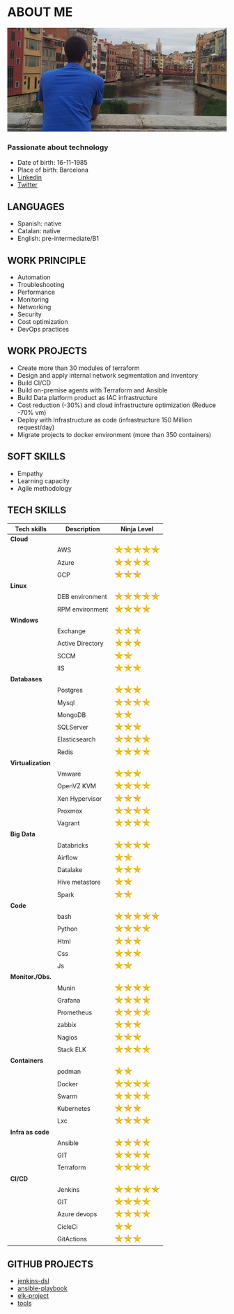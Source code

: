 
# ABOUT ME
![me](./img/me.jpg)
### **Passionate about technology**
- Date of birth: 16-11-1985
- Place of birth: Barcelona
- [Linkedin](https://www.linkedin.com/pub/carlos-garc%C3%ADa-rojas/aa/990/32)
- [Twitter](https://twitter.com/Carlos_Garo)

## LANGUAGES
- Spanish: native
- Catalan: native
- English: pre-intermediate/B1

## WORK PRINCIPLE
- Automation
- Troubleshooting
- Performance
- Monitoring
- Networking
- Security
- Cost optimization
- DevOps practices

## WORK PROJECTS
- Create more than 30 modules of terraform
- Design and apply internal network segmentation and inventory
- Build CI/CD 
- Build on-premise agents with Terraform and Ansible
- Build Data platform product as IAC infrastructure
- Cost reduction (-30%) and cloud infrastructure optimization (Reduce -70% vm)
- Deploy with Infrastructure as code (infrastructure 150 Million request/day)
- Migrate projects to docker environment (more than 350 containers)

## SOFT SKILLS
- Empathy
- Learning capacity
- Agile methodology

## TECH SKILLS
|  Tech skills       | Description      | Ninja Level |
|--------------------|------------------|-------------|
| **Cloud**          |                  |                                                                                                                                                      |
|                    | AWS              | ![start](./img/start.png)![start](./img/start.png)![start](./img/start.png)![start](./img/start.png)![start](./img/start.png)                        |
|                    | Azure            | ![start](./img/start.png)![start](./img/start.png)![start](./img/start.png)![start](./img/start.png)                                                 |
|                    | GCP              | ![start](./img/start.png)![start](./img/start.png)![start](./img/start.png)                                                                          |
| **Linux**          |                  |                                                                                                                                                      |
|                    | DEB environment   | ![start](./img/start.png)![start](./img/start.png)![start](./img/start.png)![start](./img/start.png)![start](./img/start.png)                       |
|                    | RPM environment   | ![start](./img/start.png)![start](./img/start.png)![start](./img/start.png)![start](./img/start.png)                                                |
| **Windows**        |                  |                                                                                                                                                      |
|                    | Exchange         | ![start](./img/start.png)![start](./img/start.png)![start](./img/start.png)                                                                          |
|                    | Active Directory | ![start](./img/start.png)![start](./img/start.png)![start](./img/start.png)                                                                          |
|                    | SCCM             | ![start](./img/start.png)![start](./img/start.png)                                                                                                   |
|                    | IIS              | ![start](./img/start.png)![start](./img/start.png)![start](./img/start.png)                                                                          |
| **Databases**      |                  |                                                                                                                                                      |
|                    | Postgres         | ![start](./img/start.png)![start](./img/start.png)![start](./img/start.png)                                                                          |
|                    | Mysql            | ![start](./img/start.png)![start](./img/start.png)![start](./img/start.png)![start](./img/start.png)                                                 |
|                    | MongoDB          | ![start](./img/start.png)![start](./img/start.png)                                                                                                   |
|                    | SQLServer        | ![start](./img/start.png)![start](./img/start.png)![start](./img/start.png)                                                                          |
|                    | Elasticsearch    | ![start](./img/start.png)![start](./img/start.png)![start](./img/start.png)![start](./img/start.png)                                                 |
|                    | Redis            | ![start](./img/start.png)![start](./img/start.png)![start](./img/start.png)![start](./img/start.png)                                                 |
| **Virtualization** |                  |                                                                                                                                                      |
|                    | Vmware           | ![start](./img/start.png)![start](./img/start.png)![start](./img/start.png)                                                                          |
|                    | OpenVZ KVM       | ![start](./img/start.png)![start](./img/start.png)![start](./img/start.png)![start](./img/start.png)                                                 |
|                    | Xen Hypervisor   | ![start](./img/start.png)![start](./img/start.png)![start](./img/start.png)                                                                          |
|                    | Proxmox          | ![start](./img/start.png)![start](./img/start.png)![start](./img/start.png)![start](./img/start.png)                                                 |
|                    | Vagrant          | ![start](./img/start.png)![start](./img/start.png)![start](./img/start.png)![start](./img/start.png)                                                 |
| **Big Data**       |                  |                                                                                                                                                      |
|                    | Databricks       | ![start](./img/start.png)![start](./img/start.png)![start](./img/start.png)![start](./img/start.png)                                                 |
|                    | Airflow          | ![start](./img/start.png)![start](./img/start.png)                                                                                                   |
|                    | Datalake         | ![start](./img/start.png)![start](./img/start.png)![start](./img/start.png)                                                                          |
|                    | Hive metastore   | ![start](./img/start.png)![start](./img/start.png)                                                                                                   |
|                    | Spark            | ![start](./img/start.png)![start](./img/start.png)                                                                                                   |
| **Code**           |                  |                                                                                                                                                      |
|                    | bash             | ![start](./img/start.png)![start](./img/start.png)![start](./img/start.png)![start](./img/start.png)![start](./img/start.png)                        |
|                    | Python           | ![start](./img/start.png)![start](./img/start.png)![start](./img/start.png)![start](./img/start.png)                                                 |
|                    | Html             | ![start](./img/start.png)![start](./img/start.png)![start](./img/start.png)                                                                          |
|                    | Css              | ![start](./img/start.png)![start](./img/start.png)![start](./img/start.png)                                                                          |
|                    | Js               | ![start](./img/start.png)![start](./img/start.png)                                                                                                   |
| **Monitor./Obs.**  |                  |                                                                                                                                                      |
|                    | Munin            | ![start](./img/start.png)![start](./img/start.png)![start](./img/start.png)![start](./img/start.png)                                                 |
|                    | Grafana          | ![start](./img/start.png)![start](./img/start.png)![start](./img/start.png)![start](./img/start.png)                                                 |
|                    | Prometheus       | ![start](./img/start.png)![start](./img/start.png)![start](./img/start.png)![start](./img/start.png)                                                 |
|                    | zabbix           | ![start](./img/start.png)![start](./img/start.png)![start](./img/start.png)                                                                          |
|                    | Nagios           | ![start](./img/start.png)![start](./img/start.png)![start](./img/start.png)                                                                          |
|                    | Stack ELK        | ![start](./img/start.png)![start](./img/start.png)![start](./img/start.png)![start](./img/start.png)                                                 |
| **Containers**     |                  |                                                                                                                                                      |
|                    | podman           | ![start](./img/start.png)![start](./img/start.png)                                                 |
|                    | Docker           | ![start](./img/start.png)![start](./img/start.png)![start](./img/start.png)![start](./img/start.png)                                                 |
|                    | Swarm            | ![start](./img/start.png)![start](./img/start.png)![start](./img/start.png)![start](./img/start.png)                                                 |
|                    | Kubernetes       | ![start](./img/start.png)![start](./img/start.png)![start](./img/start.png)                                                                          |
|                    | Lxc              | ![start](./img/start.png)![start](./img/start.png)![start](./img/start.png)![start](./img/start.png)                                                 |
| **Infra as code**  |                  |                                                                                                                                                      |
|                    | Ansible          | ![start](./img/start.png)![start](./img/start.png)![start](./img/start.png)![start](./img/start.png)                                                 |
|                    | GIT              | ![start](./img/start.png)![start](./img/start.png)![start](./img/start.png)![start](./img/start.png)                                                 |
|                    | Terraform        | ![start](./img/start.png)![start](./img/start.png)![start](./img/start.png)![start](./img/start.png)                                                 |
| **CI/CD**          |                  |                                                                                                                                                      |
|                    | Jenkins          | ![start](./img/start.png)![start](./img/start.png)![start](./img/start.png)![start](./img/start.png)![start](./img/start.png)                        |
|                    | GIT              | ![start](./img/start.png)![start](./img/start.png)![start](./img/start.png)![start](./img/start.png)                                                 |
|                    | Azure devops     | ![start](./img/start.png)![start](./img/start.png)![start](./img/start.png)![start](./img/start.png)                                                 |
|                    | CicleCi          | ![start](./img/start.png)![start](./img/start.png)                                                                                                   ||                    | GitLab           | ![start](./img/start.png)![start](./img/start.png)                                                                                                   |
|                    | GitActions       | ![start](./img/start.png)![start](./img/start.png)![start](./img/start.png)                                                                          |


## GITHUB PROJECTS
- [jenkins-dsl](https://github.com/mauserkar/jenkins-dsl)
- [ansible-playbook](https://github.com/mauserkar/ansible-playbook)
- [elk-project](https://github.com/mauserkar/elk-project)
- [tools](https://github.com/mauserkar/tools)

